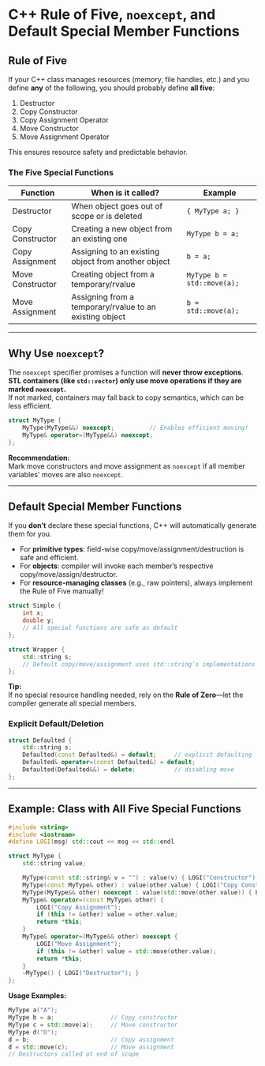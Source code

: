 # C++ Rule of Five, `noexcept`, and Default Special Member Functions

## Rule of Five

If your C++ class manages resources (memory, file handles, etc.) and you define **any** of the following, you should probably define **all five**:

1. Destructor  
2. Copy Constructor  
3. Copy Assignment Operator  
4. Move Constructor  
5. Move Assignment Operator  

This ensures resource safety and predictable behavior.

### The Five Special Functions

| Function              | When is it called?                                        | Example                        |
|-----------------------|-----------------------------------------------------------|--------------------------------|
| Destructor            | When object goes out of scope or is deleted               | `{ MyType a; }`                |
| Copy Constructor      | Creating a new object from an existing one                | `MyType b = a;`                |
| Copy Assignment       | Assigning to an existing object from another object       | `b = a;`                       |
| Move Constructor      | Creating object from a temporary/rvalue                   | `MyType b = std::move(a);`     |
| Move Assignment       | Assigning from a temporary/rvalue to an existing object   | `b = std::move(a);`            |

---

## Why Use `noexcept`?

The `noexcept` specifier promises a function will **never throw exceptions**.  
**STL containers (like `std::vector`) only use move operations if they are marked `noexcept`.**  
If not marked, containers may fall back to copy semantics, which can be less efficient.

```cpp
struct MyType {
    MyType(MyType&&) noexcept;          // Enables efficient moving!
    MyType& operator=(MyType&&) noexcept;
};
```
**Recommendation:**  
Mark move constructors and move assignment as `noexcept` if all member variables' moves are also `noexcept`.

---

## Default Special Member Functions

If you **don’t** declare these special functions, C++ will automatically generate them for you.

- For **primitive types**: field-wise copy/move/assignment/destruction is safe and efficient.
- For **objects**: compiler will invoke each member’s respective copy/move/assign/destructor.
- For **resource-managing classes** (e.g., raw pointers), always implement the Rule of Five manually!

```cpp
struct Simple {
    int x;
    double y;
    // All special functions are safe as default
};

struct Wrapper {
    std::string s;
    // Default copy/move/assignment uses std::string's implementations
};
```

**Tip:**  
If no special resource handling needed, rely on the **Rule of Zero**—let the compiler generate all special members.

### Explicit Default/Deletion

```cpp
struct Defaulted {
    std::string s;
    Defaulted(const Defaulted&) = default;     // explicit defaulting
    Defaulted& operator=(const Defaulted&) = default;
    Defaulted(Defaulted&&) = delete;           // disabling move
};
```

---

## Example: Class with All Five Special Functions

```cpp
#include <string>
#include <iostream>
#define LOGI(msg) std::cout << msg << std::endl

struct MyType {
    std::string value;

    MyType(const std::string& v = "") : value(v) { LOGI("Constructor"); }
    MyType(const MyType& other) : value(other.value) { LOGI("Copy Constructor"); }
    MyType(MyType&& other) noexcept : value(std::move(other.value)) { LOGI("Move Constructor"); }
    MyType& operator=(const MyType& other) {
        LOGI("Copy Assignment");
        if (this != &other) value = other.value;
        return *this;
    }
    MyType& operator=(MyType&& other) noexcept {
        LOGI("Move Assignment");
        if (this != &other) value = std::move(other.value);
        return *this;
    }
    ~MyType() { LOGI("Destructor"); }
};
```
**Usage Examples:**
```cpp
MyType a("A");
MyType b = a;                // Copy constructor
MyType c = std::move(a);     // Move constructor
MyType d("D");
d = b;                       // Copy assignment
d = std::move(c);            // Move assignment
// Destructors called at end of scope
```
